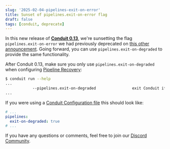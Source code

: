 ```yaml
---
slug: '2025-02-04-pipelines-exit-on-error'
title: Sunset of pipelines.exit-on-error flag
draft: false
tags: [conduit, deprecate]
---
```


In this new release of [**Conduit 0.13**](/changelog/2025-02-04-conduit-0-13-0-release), we're sunsetting the flag `pipelines.exit-on-error` we had previously deprecated on [this other announcement](/changelog/2024-10-15-pipelines-exit-on-degraded). Going forward, you can use `pipelines.exit-on-degraded` to provide the same functionality.


<!--truncate-->

After Conduit 0.13, make sure you only use `pipelines.exit-on-degraded` when configuring [Pipeline Recovery](/docs/using/other-features/pipeline-recovery):

```bash
$ conduit run --help
...
            --pipelines.exit-on-degraded                exit Conduit if a pipeline enters a degraded state
...
```

If you were using a [Conduit Configuration file](/docs/configuration#configuration-file) this should look like:

```yaml title="conduit.yaml"
# ...
pipelines:
  exit-on-degraded: true
# ...
```

If you have any questions or comments, feel free to join our [Discord Community](https://discord.meroxa.com/).

